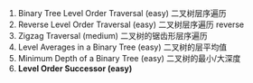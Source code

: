 1. Binary Tree Level Order Traversal (easy) 二叉树层序遍历
2. Reverse Level Order Traversal (easy) 二叉树层序遍历 reverse
3. Zigzag Traversal (medium) 二叉树的锯齿形层序遍历
4. Level Averages in a Binary Tree (easy) 二叉树的层平均值
5. Minimum Depth of a Binary Tree (easy) 二叉树的最小/大深度
6. **Level Order Successor (easy)**
